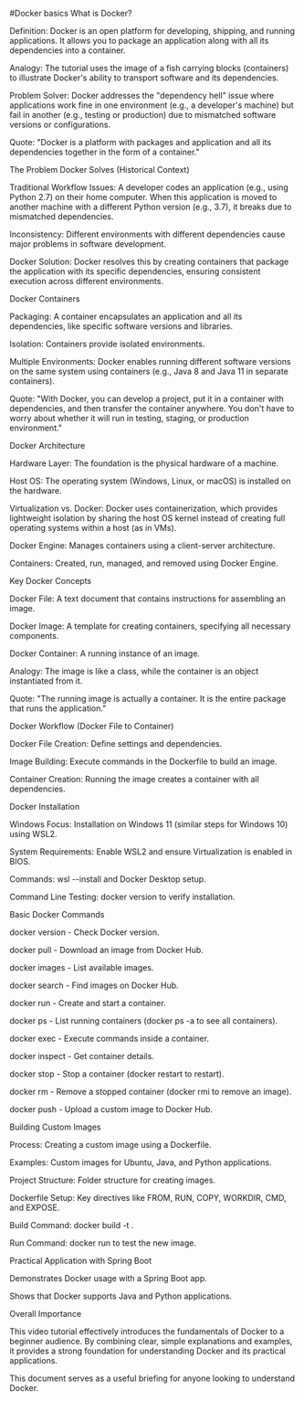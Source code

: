 #Docker basics
What is Docker?

Definition: Docker is an open platform for developing, shipping, and running applications. It allows you to package an application along with all its dependencies into a container.

Analogy: The tutorial uses the image of a fish carrying blocks (containers) to illustrate Docker's ability to transport software and its dependencies.

Problem Solver: Docker addresses the "dependency hell" issue where applications work fine in one environment (e.g., a developer's machine) but fail in another (e.g., testing or production) due to mismatched software versions or configurations.

Quote: "Docker is a platform with packages and application and all its dependencies together in the form of a container."

The Problem Docker Solves (Historical Context)

Traditional Workflow Issues: A developer codes an application (e.g., using Python 2.7) on their home computer. When this application is moved to another machine with a different Python version (e.g., 3.7), it breaks due to mismatched dependencies.

Inconsistency: Different environments with different dependencies cause major problems in software development.

Docker Solution: Docker resolves this by creating containers that package the application with its specific dependencies, ensuring consistent execution across different environments.

Docker Containers

Packaging: A container encapsulates an application and all its dependencies, like specific software versions and libraries.

Isolation: Containers provide isolated environments.

Multiple Environments: Docker enables running different software versions on the same system using containers (e.g., Java 8 and Java 11 in separate containers).

Quote: "With Docker, you can develop a project, put it in a container with dependencies, and then transfer the container anywhere. You don't have to worry about whether it will run in testing, staging, or production environment."

Docker Architecture

Hardware Layer: The foundation is the physical hardware of a machine.

Host OS: The operating system (Windows, Linux, or macOS) is installed on the hardware.

Virtualization vs. Docker: Docker uses containerization, which provides lightweight isolation by sharing the host OS kernel instead of creating full operating systems within a host (as in VMs).

Docker Engine: Manages containers using a client-server architecture.

Containers: Created, run, managed, and removed using Docker Engine.

Key Docker Concepts

Docker File: A text document that contains instructions for assembling an image.

Docker Image: A template for creating containers, specifying all necessary components.

Docker Container: A running instance of an image.

Analogy: The image is like a class, while the container is an object instantiated from it.

Quote: "The running image is actually a container. It is the entire package that runs the application."

Docker Workflow (Docker File to Container)

Docker File Creation: Define settings and dependencies.

Image Building: Execute commands in the Dockerfile to build an image.

Container Creation: Running the image creates a container with all dependencies.

Docker Installation

Windows Focus: Installation on Windows 11 (similar steps for Windows 10) using WSL2.

System Requirements: Enable WSL2 and ensure Virtualization is enabled in BIOS.

Commands: wsl --install and Docker Desktop setup.

Command Line Testing: docker version to verify installation.

Basic Docker Commands

docker version - Check Docker version.

docker pull - Download an image from Docker Hub.

docker images - List available images.

docker search - Find images on Docker Hub.

docker run - Create and start a container.

docker ps - List running containers (docker ps -a to see all containers).

docker exec - Execute commands inside a container.

docker inspect - Get container details.

docker stop - Stop a container (docker restart to restart).

docker rm - Remove a stopped container (docker rmi to remove an image).

docker push - Upload a custom image to Docker Hub.

Building Custom Images

Process: Creating a custom image using a Dockerfile.

Examples: Custom images for Ubuntu, Java, and Python applications.

Project Structure: Folder structure for creating images.

Dockerfile Setup: Key directives like FROM, RUN, COPY, WORKDIR, CMD, and EXPOSE.

Build Command: docker build -t <image-name> .

Run Command: docker run <image-name> to test the new image.

Practical Application with Spring Boot

Demonstrates Docker usage with a Spring Boot app.

Shows that Docker supports Java and Python applications.

Overall Importance

This video tutorial effectively introduces the fundamentals of Docker to a beginner audience. By combining clear, simple explanations and examples, it provides a strong foundation for understanding Docker and its practical applications.

This document serves as a useful briefing for anyone looking to understand Docker.
